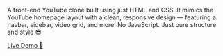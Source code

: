 <p>A front-end YouTube clone built using just HTML and CSS.
    It mimics the YouTube homepage layout with a clean, responsive design — featuring a navbar, sidebar, video grid, and more!
    No JavaScript. Just pure structure and style 😎</p>

[Live Demo 🚀](https://rekhss.github.io/youtubeClone/)
